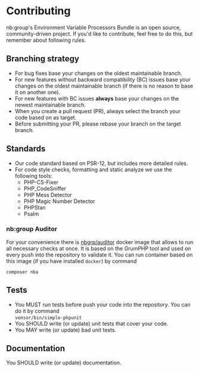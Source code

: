 # Contributing

nb:group's Environment Variable Processors Bundle is an open source, community-driven project.
If you'd like to contribute, feel free to do this, but remember about following rules.

## Branching strategy

- For bug fixes base your changes on the oldest maintainable branch.
- For new features without backward compatibility (BC) issues base your changes on the oldest
maintainable branch (if there is no reason to base it on another one).
- For new features with BC issues __always__ base your changes on the newest maintainable branch.
- When you create a pull request (PR), always select the branch your code based on as target.
- Before submitting your PR, please rebase your branch on the target branch.

## Standards

- Our code standard based on PSR-12, but includes more detailed rules.
- For code style checks, formatting and static analyze we use the following tools:
  - PHP-CS-Fixer
  - PHP_CodeSniffer
  - PHP Mess Detector
  - PHP Magic Number Detector
  - PHPStan
  - Psalm

### nb:group Auditor

For your convenience there is [nbgrp/auditor](https://hub.docker.com/r/nbgrp/auditor) docker
image that allows to run all necessary checks at once. It is based on the GrumPHP tool and used
on every push into the repository to validate it. You can run container based on this image (if you
have installed `docker`) by command

```composer nba```

## Tests

- You MUST run tests before push your code into the repository. You can do it by command <br>
`vensor/bin/simple-phpunit`
- You SHOULD write (or update) unit tests that cover your code.
- You MAY write (or update) bad unit tests.

## Documentation

You SHOULD write (or update) documentation.
